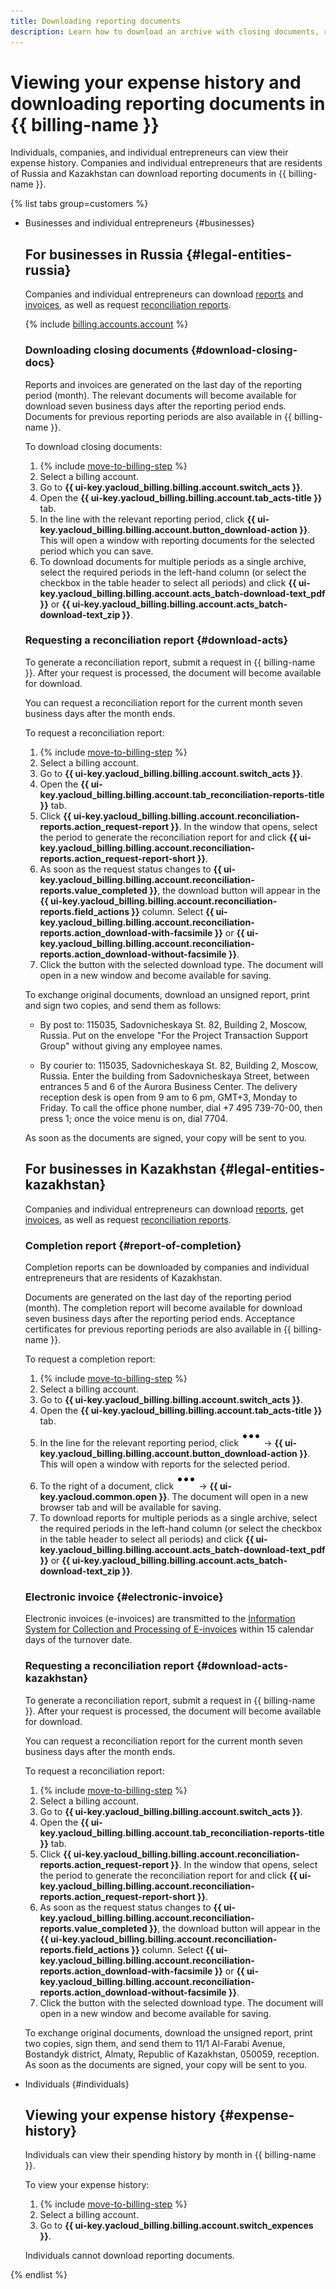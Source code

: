 ```yaml
---
title: Downloading reporting documents
description: Learn how to download an archive with closing documents, request a reconciliation report, completion report, and electronic invoices.
---
```


# Viewing your expense history and downloading reporting documents in {{ billing-name }}

Individuals, companies, and individual entrepreneurs can view their expense history. Companies and individual entrepreneurs that are residents of Russia and Kazakhstan can download reporting documents in {{ billing-name }}.

{% list tabs group=customers %}

- Businesses and individual entrepreneurs {#businesses}

   ## For businesses in Russia {#legal-entities-russia}

   Companies and individual entrepreneurs can download [reports](../concepts/act.md) and [invoices](../concepts/invoice.md), as well as request [reconciliation reports](../concepts/act.md#reconciliation-report).

   {% include [billing.accounts.account](../../_includes/billing/accountant-role.md) %}

   ### Downloading closing documents {#download-closing-docs}

   Reports and invoices are generated on the last day of the reporting period (month). The relevant documents will become available for download seven business days after the reporting period ends. Documents for previous reporting periods are also available in {{ billing-name }}.

   To download closing documents:

   1. {% include [move-to-billing-step](../_includes/move-to-billing-step.md) %}
   1. Select a billing account.
   1. Go to **{{ ui-key.yacloud_billing.billing.account.switch_acts }}**.
   1. Open the **{{ ui-key.yacloud_billing.billing.account.tab_acts-title }}** tab.
   1. In the line with the relevant reporting period, click **{{ ui-key.yacloud_billing.billing.account.button_download-action }}**. This will open a window with reporting documents for the selected period which you can save.
   1. To download documents for multiple periods as a single archive, select the required periods in the left-hand column (or select the checkbox in the table header to select all periods) and click **{{ ui-key.yacloud_billing.billing.account.acts_batch-download-text_pdf }}** or **{{ ui-key.yacloud_billing.billing.account.acts_batch-download-text_zip }}**.

   ### Requesting a reconciliation report {#download-acts}

   To generate a reconciliation report, submit a request in {{ billing-name }}. After your request is processed, the document will become available for download.

   You can request a reconciliation report for the current month seven business days after the month ends.

   To request a reconciliation report:

   1. {% include [move-to-billing-step](../_includes/move-to-billing-step.md) %}
   1. Select a billing account.
   1. Go to **{{ ui-key.yacloud_billing.billing.account.switch_acts }}**.
   1. Open the **{{ ui-key.yacloud_billing.billing.account.tab_reconciliation-reports-title }}** tab.
   1. Click **{{ ui-key.yacloud_billing.billing.account.reconciliation-reports.action_request-report }}**. In the window that opens, select the period to generate the reconciliation report for and click **{{ ui-key.yacloud_billing.billing.account.reconciliation-reports.action_request-report-short }}**.
   1. As soon as the request status changes to **{{ ui-key.yacloud_billing.billing.account.reconciliation-reports.value_completed }}**, the download button will appear in the **{{ ui-key.yacloud_billing.billing.account.reconciliation-reports.field_actions }}** column. Select **{{ ui-key.yacloud_billing.billing.account.reconciliation-reports.action_download-with-facsimile }}** or **{{ ui-key.yacloud_billing.billing.account.reconciliation-reports.action_download-without-facsimile }}**.
   1. Click the button with the selected download type. The document will open in a new window and become available for saving.

   To exchange original documents, download an unsigned report, print and sign two copies, and send them as follows:

   * By post to: 115035, Sadovnicheskaya St. 82, Building 2, Moscow, Russia.
      Put on the envelope "For the Project Transaction Support Group" without giving any employee names.

   * By courier to: 115035, Sadovnicheskaya St. 82, Building 2, Moscow, Russia.
      Enter the building from Sadovnicheskaya Street, between entrances 5 and 6 of the Aurora Business Center.
      The delivery reception desk is open from 9 am to 6 pm, GMT+3, Monday to Friday.
      To call the office phone number, dial +7 495 739-70-00, then press 1; once the voice menu is on, dial 7704.

   As soon as the documents are signed, your copy will be sent to you.

   ## For businesses in Kazakhstan {#legal-entities-kazakhstan}

   Companies and individual entrepreneurs can download [reports](../concepts/act.md), get [invoices](../concepts/invoice.md), as well as request [reconciliation reports](../concepts/act.md#reconciliation-report).

   ### Completion report {#report-of-completion}

   Completion reports can be downloaded by companies and individual entrepreneurs that are residents of Kazakhstan.

   Documents are generated on the last day of the reporting period (month). The completion report will become available for download seven business days after the reporting period ends. Acceptance certificates for previous reporting periods are also available in {{ billing-name }}.

   To request a completion report:

   1. {% include [move-to-billing-step](../_includes/move-to-billing-step.md) %}
   1. Select a billing account.
   1. Go to **{{ ui-key.yacloud_billing.billing.account.switch_acts }}**.
   1. Open the **{{ ui-key.yacloud_billing.billing.account.tab_acts-title }}** tab.
   1. In the line for the relevant reporting period, click ![image](../../_assets/console-icons/ellipsis.svg) → **{{ ui-key.yacloud_billing.billing.account.button_download-action }}**. This will open a window with reports for the selected period.
   1. To the right of a document, click ![image](../../_assets/console-icons/ellipsis.svg) → **{{ ui-key.yacloud.common.open }}**. The document will open in a new browser tab and will be available for saving.
   1. To download reports for multiple periods as a single archive, select the required periods in the left-hand column (or select the checkbox in the table header to select all periods) and click **{{ ui-key.yacloud_billing.billing.account.acts_batch-download-text_pdf }}** or **{{ ui-key.yacloud_billing.billing.account.acts_batch-download-text_zip }}**.

   ### Electronic invoice {#electronic-invoice}

   Electronic invoices (e-invoices) are transmitted to the [Information System for Collection and Processing of E-invoices](https://esf.gov.kz:8443/esf-web/login) within 15 calendar days of the turnover date.

   ### Requesting a reconciliation report {#download-acts-kazakhstan}

   To generate a reconciliation report, submit a request in {{ billing-name }}. After your request is processed, the document will become available for download.

   You can request a reconciliation report for the current month seven business days after the month ends.

   To request a reconciliation report:

   1. {% include [move-to-billing-step](../_includes/move-to-billing-step.md) %}
   1. Select a billing account.
   1. Go to **{{ ui-key.yacloud_billing.billing.account.switch_acts }}**.
   1. Open the **{{ ui-key.yacloud_billing.billing.account.tab_reconciliation-reports-title }}** tab.
   1. Click **{{ ui-key.yacloud_billing.billing.account.reconciliation-reports.action_request-report }}**. In the window that opens, select the period to generate the reconciliation report for and click **{{ ui-key.yacloud_billing.billing.account.reconciliation-reports.action_request-report-short }}**.
   1. As soon as the request status changes to **{{ ui-key.yacloud_billing.billing.account.reconciliation-reports.value_completed }}**, the download button will appear in the **{{ ui-key.yacloud_billing.billing.account.reconciliation-reports.field_actions }}** column. Select **{{ ui-key.yacloud_billing.billing.account.reconciliation-reports.action_download-with-facsimile }}** or **{{ ui-key.yacloud_billing.billing.account.reconciliation-reports.action_download-without-facsimile }}**.
   1. Click the button with the selected download type. The document will open in a new window and become available for saving.

   To exchange original documents, download the unsigned report, print two copies, sign them, and send them to 11/1 Al-Farabi Avenue, Bostandyk district, Almaty, Republic of Kazakhstan, 050059, reception. As soon as the documents are signed, your copy will be sent to you.

- Individuals {#individuals}

   ## Viewing your expense history {#expense-history}

   Individuals can view their spending history by month in {{ billing-name }}.

   To view your expense history:

   1. {% include [move-to-billing-step](../_includes/move-to-billing-step.md) %}
   1. Select a billing account.
   1. Go to **{{ ui-key.yacloud_billing.billing.account.switch_expences }}**.

   Individuals cannot download reporting documents.

{% endlist %}
